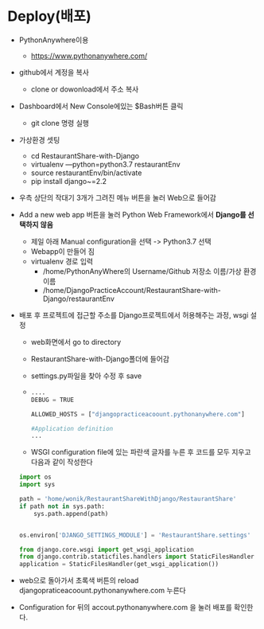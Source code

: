 # Deploy(배포)

- PythonAnywhere이용

  - https://www.pythonanywhere.com/

- github에서 계정을 복사

  - clone or dowonload에서 주소 복사

- Dashboard에서 New Console에있는 $Bash버튼 클릭

  - git clone 명령 실행

- 가상환경 셋팅

  - cd RestaurantShare-with-Django
  - virtualenv —python=python3.7 restaurantEnv
  - source restaurantEnv/bin/activate
  - pip install django~=2.2

- 우측 상단의 작대기 3개가 그려진 메뉴 버튼을 눌러 Web으로 들어감

- Add a new web app 버튼을 눌러 Python Web Framework에서 **Django를 선택하지 않음**

  - 제일 아래 Manual configuration을 선택 -> Python3.7 선택
  - Webapp이 만들어 짐
  - virtualenv 경로 입력
    - /home/PythonAnyWhere의 Username/Github 저장소 이름/가상 환경 이름
    - /home/DjangoPracticeAccount/RestaurantShare-with-Django/restaurantEnv

- 배포 후 프로젝트에 접근할 주소를 Django프로젝트에서 허용해주는 과정, wsgi 설정

  - web화면에서 go to directory

  - RestaurantShare-with-Django폴더에 들어감

  - settings.py파일을 찾아 수정 후 save

  - ```python
    ....
    DEBUG = TRUE
    
    ALLOWED_HOSTS = ["djangopracticeacoount.pythonanywhere.com"]
    
    #Application definition
    ...
    ```

  - WSGI configuration file에 있는 파란색 글자를 누른 후 코드를 모두 지우고 다음과 같이 작성한다

  ```python
  import os
  import sys
  
  path = 'home/wonik/RestaurantShareWithDjango/RestaurantShare'
  if path not in sys.path:
      sys.path.append(path)
  
  
  os.environ['DJANGO_SETTINGS_MODULE'] = 'RestaurantShare.settings'
  
  from django.core.wsgi import get_wsgi_application
  from django.contrib.staticfiles.handlers import StaticFilesHandler
  application = StaticFilesHandler(get_wsgi_application())
  ```

- web으로 돌아가서 초록색 버튼의  reload djangopraticeacoount.pythonanywhere.com 누른다

- Configuration for 뒤의 accout.pythonanywhere.com 을 눌러 배포를 확인한다.